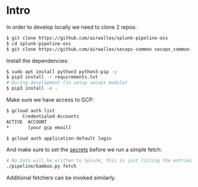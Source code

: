 # Intro

In order to develop locally we need to clone 2 repos:

```bash
$ git clone https://github.com/airwallex/splunk-pipeline-oss
$ cd splunk-pipeline-oss
$ git clone https://github.com/airwallex/secops-common secops_common
```

Install the dependencies:

```bash
$ sudo apt install python3 python3-pip -y
$ pip3 install -r requirements.txt
# During development (to setup secops module)
$ pip3 install -e .
```

Make sure we have access to GCP:

```bash
$ gcloud auth list
      Credentialed Accounts
ACTIVE  ACCOUNT
*       [your gcp email]

$ gcloud auth application-default login
```

And make sure to set the [secrets](DOCS/secrets.md) before we run a simple fetch:

```bash
# No data will be written to Splunk, this is just listing the entries
./pipeline/bamboo.py fetch
```

Additional fetchers can be invoked similarly.

